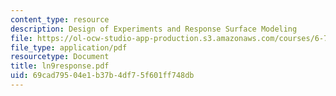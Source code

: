 ```yaml
---
content_type: resource
description: Design of Experiments and Response Surface Modeling
file: https://ol-ocw-studio-app-production.s3.amazonaws.com/courses/6-780-semiconductor-manufacturing-spring-2003/69cad79504e1b37b4df75f601ff748db_ln9response.pdf
file_type: application/pdf
resourcetype: Document
title: ln9response.pdf
uid: 69cad795-04e1-b37b-4df7-5f601ff748db
---
```

